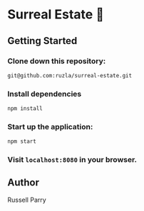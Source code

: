 # Surreal Estate :house_with_garden:

## Getting Started

### Clone down this repository:

```bash
git@github.com:ruzla/surreal-estate.git
```

### Install dependencies

```bash
npm install
```

### Start up the application:

```bash
npm start
```

### Visit `localhost:8080` in your browser.

## Author

Russell Parry
